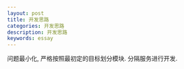```yaml
---
layout: post
title: 开发思路
categories: 开发思路
description: 开发思路
keywords: essay
---
```


问题最小化, 严格按照最初定的目标划分模块. 分隔服务进行开发. 


